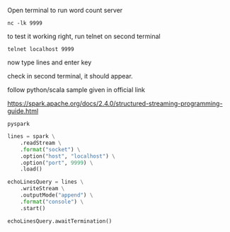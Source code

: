 Open terminal to run word count server

```
nc -lk 9999
```

to test it working right, run telnet on second terminal

```
telnet localhost 9999
```

now type lines and enter key 

check in second terminal, it should appear.


follow python/scala sample given in official link

https://spark.apache.org/docs/2.4.0/structured-streaming-programming-guide.html



```
pyspark
```


```python
lines = spark \
    .readStream \
    .format("socket") \
    .option("host", "localhost") \
    .option("port", 9999) \
    .load()
```

```python
echoLinesQuery = lines \
    .writeStream \
    .outputMode("append") \
    .format("console") \
    .start()
```

```
echoLinesQuery.awaitTermination()
```

